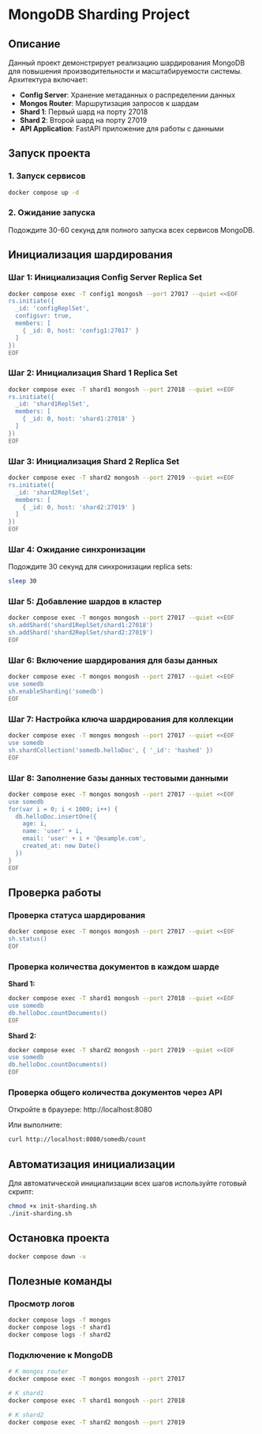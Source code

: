 # MongoDB Sharding Project

## Описание

Данный проект демонстрирует реализацию шардирования MongoDB для повышения производительности и масштабируемости системы. Архитектура включает:

- **Config Server**: Хранение метаданных о распределении данных
- **Mongos Router**: Маршрутизация запросов к шардам
- **Shard 1**: Первый шард на порту 27018
- **Shard 2**: Второй шард на порту 27019
- **API Application**: FastAPI приложение для работы с данными

## Запуск проекта

### 1. Запуск сервисов

```bash
docker compose up -d
```

### 2. Ожидание запуска

Подождите 30-60 секунд для полного запуска всех сервисов MongoDB.

## Инициализация шардирования

### Шаг 1: Инициализация Config Server Replica Set

```bash
docker compose exec -T config1 mongosh --port 27017 --quiet <<EOF
rs.initiate({
  _id: 'configReplSet',
  configsvr: true,
  members: [
    { _id: 0, host: 'config1:27017' }
  ]
})
EOF
```

### Шаг 2: Инициализация Shard 1 Replica Set

```bash
docker compose exec -T shard1 mongosh --port 27018 --quiet <<EOF
rs.initiate({
  _id: 'shard1ReplSet',
  members: [
    { _id: 0, host: 'shard1:27018' }
  ]
})
EOF
```

### Шаг 3: Инициализация Shard 2 Replica Set

```bash
docker compose exec -T shard2 mongosh --port 27019 --quiet <<EOF
rs.initiate({
  _id: 'shard2ReplSet',
  members: [
    { _id: 0, host: 'shard2:27019' }
  ]
})
EOF
```

### Шаг 4: Ожидание синхронизации

Подождите 30 секунд для синхронизации replica sets:

```bash
sleep 30
```

### Шаг 5: Добавление шардов в кластер

```bash
docker compose exec -T mongos mongosh --port 27017 --quiet <<EOF
sh.addShard('shard1ReplSet/shard1:27018')
sh.addShard('shard2ReplSet/shard2:27019')
EOF
```

### Шаг 6: Включение шардирования для базы данных

```bash
docker compose exec -T mongos mongosh --port 27017 --quiet <<EOF
use somedb
sh.enableSharding('somedb')
EOF
```

### Шаг 7: Настройка ключа шардирования для коллекции

```bash
docker compose exec -T mongos mongosh --port 27017 --quiet <<EOF
use somedb
sh.shardCollection('somedb.helloDoc', { '_id': 'hashed' })
EOF
```

### Шаг 8: Заполнение базы данных тестовыми данными

```bash
docker compose exec -T mongos mongosh --port 27017 --quiet <<EOF
use somedb
for(var i = 0; i < 1000; i++) {
  db.helloDoc.insertOne({
    age: i, 
    name: 'user' + i,
    email: 'user' + i + '@example.com',
    created_at: new Date()
  })
}
EOF
```

## Проверка работы

### Проверка статуса шардирования

```bash
docker compose exec -T mongos mongosh --port 27017 --quiet <<EOF
sh.status()
EOF
```

### Проверка количества документов в каждом шарде

**Shard 1:**
```bash
docker compose exec -T shard1 mongosh --port 27018 --quiet <<EOF
use somedb
db.helloDoc.countDocuments()
EOF
```

**Shard 2:**
```bash
docker compose exec -T shard2 mongosh --port 27019 --quiet <<EOF
use somedb
db.helloDoc.countDocuments()
EOF
```

### Проверка общего количества документов через API

Откройте в браузере: http://localhost:8080

Или выполните:
```bash
curl http://localhost:8080/somedb/count
```

## Автоматизация инициализации

Для автоматической инициализации всех шагов используйте готовый скрипт:

```bash
chmod +x init-sharding.sh
./init-sharding.sh
```

## Остановка проекта

```bash
docker compose down -v
```

## Полезные команды

### Просмотр логов
```bash
docker compose logs -f mongos
docker compose logs -f shard1
docker compose logs -f shard2
```

### Подключение к MongoDB
```bash
# К mongos router
docker compose exec -T mongos mongosh --port 27017

# К shard1
docker compose exec -T shard1 mongosh --port 27018

# К shard2
docker compose exec -T shard2 mongosh --port 27019
``` 